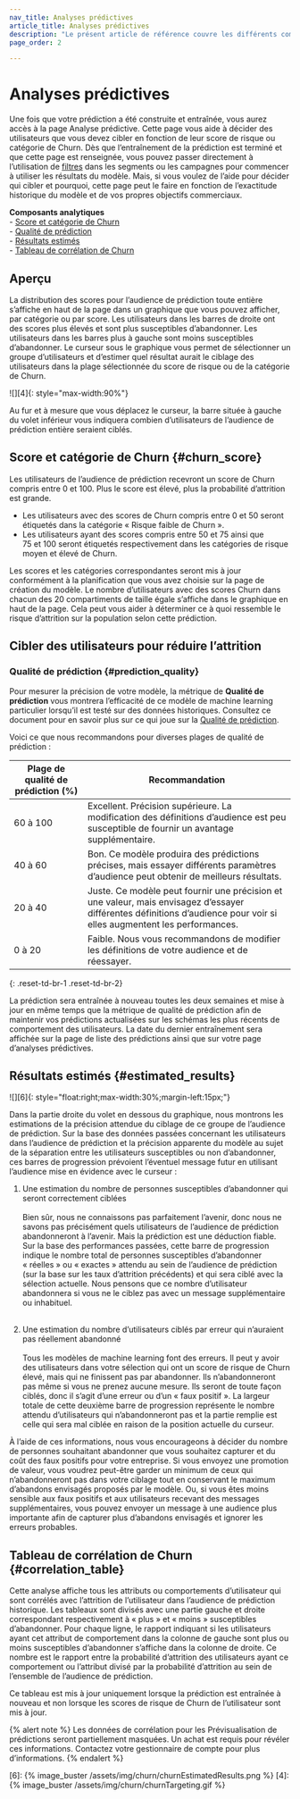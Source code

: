 ```yaml
---
nav_title: Analyses prédictives
article_title: Analyses prédictives
description: "Le présent article de référence couvre les différents composants inclus dans la page d’analyse prédictive de la prévision d’attrition et la manière dont ils peuvent être utilisés pour prendre des décisions pertinentes et motivées."
page_order: 2

---
```


# Analyses prédictives

Une fois que votre prédiction a été construite et entraînée, vous aurez accès à la page Analyse prédictive. Cette page vous aide à décider des utilisateurs que vous devez cibler en fonction de leur score de risque ou catégorie de Churn. Dès que l’entraînement de la prédiction est terminé et que cette page est renseignée, vous pouvez passer directement à l’utilisation de [filtres]({{site.baseurl}}/user_guide/predictive_suite/predictive_churn/messaging_users/#filters) dans les segments ou les campagnes pour commencer à utiliser les résultats du modèle. Mais, si vous voulez de l’aide pour décider qui cibler et pourquoi, cette page peut le faire en fonction de l’exactitude historique du modèle et de vos propres objectifs commerciaux. 

**Composants analytiques**<br>
&#45; [Score et catégorie de Churn](#churn_score)<br>
&#45; [Qualité de prédiction](#prediction_quality)<br>
&#45; [Résultats estimés](#estimated_results)<br>
&#45; [Tableau de corrélation de Churn](#correlation_table)

## Aperçu

La distribution des scores pour l’audience de prédiction toute entière s’affiche en haut de la page dans un graphique que vous pouvez afficher, par catégorie ou par score. Les utilisateurs dans les barres de droite ont des scores plus élevés et sont plus susceptibles d’abandonner. Les utilisateurs dans les barres plus à gauche sont moins susceptibles d’abandonner. Le curseur sous le graphique vous permet de sélectionner un groupe d’utilisateurs et d’estimer quel résultat aurait le ciblage des utilisateurs dans la plage sélectionnée du score de risque ou de la catégorie de Churn.

![][4]{: style="max-width:90%"}

Au fur et à mesure que vous déplacez le curseur, la barre située à gauche du volet inférieur vous indiquera combien d’utilisateurs de l’audience de prédiction entière seraient ciblés.

## Score et catégorie de Churn {#churn_score}

Les utilisateurs de l’audience de prédiction recevront un score de Churn compris entre 0 et 100. Plus le score est élevé, plus la probabilité d’attrition est grande. 
- Les utilisateurs avec des scores de Churn compris entre 0 et 50 seront étiquetés dans la catégorie « Risque faible de Churn ». 
- Les utilisateurs ayant des scores compris entre 50 et 75 ainsi que 75 et 100 seront étiquetés respectivement dans les catégories de risque moyen et élevé de Churn. 

Les scores et les catégories correspondantes seront mis à jour conformément à la planification que vous avez choisie sur la page de création du modèle. Le nombre d’utilisateurs avec des scores Churn dans chacun des 20 compartiments de taille égale s’affiche dans le graphique en haut de la page. Cela peut vous aider à déterminer ce à quoi ressemble le risque d’attrition sur la population selon cette prédiction.

## Cibler des utilisateurs pour réduire l’attrition

### Qualité de prédiction {#prediction_quality}

Pour mesurer la précision de votre modèle, la métrique de **Qualité de prédiction** vous montrera l’efficacité de ce modèle de machine learning particulier lorsqu’il est testé sur des données historiques. Consultez ce document pour en savoir plus sur ce qui joue sur la [Qualité de prédiction]({{site.baseurl}}/user_guide/predictive_suite/predictive_churn/prediction_analytics/prediction_quality/).

Voici ce que nous recommandons pour diverses plages de qualité de prédiction :

| Plage de qualité de prédiction (%) | Recommandation |
| ---------------------- | -------------- |
| 60 à 100 | Excellent. Précision supérieure. La modification des définitions d’audience est peu susceptible de fournir un avantage supplémentaire. |
| 40 à 60 | Bon. Ce modèle produira des prédictions précises, mais essayer différents paramètres d’audience peut obtenir de meilleurs résultats. |
| 20 à 40| Juste. Ce modèle peut fournir une précision et une valeur, mais envisagez d’essayer différentes définitions d’audience pour voir si elles augmentent les performances. |
| 0 à 20 | Faible. Nous vous recommandons de modifier les définitions de votre audience et de réessayer. |
{: .reset-td-br-1 .reset-td-br-2}

La prédiction sera entraînée à nouveau toutes les deux semaines et mise à jour en même temps que la métrique de qualité de prédiction afin de maintenir vos prédictions actualisées sur les schémas les plus récents de comportement des utilisateurs. La date du dernier entraînement sera affichée sur la page de liste des prédictions ainsi que sur votre page d’analyses prédictives.

## Résultats estimés {#estimated_results}

![][6]{: style="float:right;max-width:30%;margin-left:15px;"}

Dans la partie droite du volet en dessous du graphique, nous montrons les estimations de la précision attendue du ciblage de ce groupe de l’audience de prédiction. Sur la base des données passées concernant les utilisateurs dans l’audience de prédiction et la précision apparente du modèle au sujet de la séparation entre les utilisateurs susceptibles ou non d’abandonner, ces barres de progression prévoient l’éventuel message futur en utilisant l’audience mise en évidence avec le curseur :

1. Une estimation du nombre de personnes susceptibles d’abandonner qui seront correctement ciblées <br><br> Bien sûr, nous ne connaissons pas parfaitement l’avenir, donc nous ne savons pas précisément quels utilisateurs de l’audience de prédiction abandonneront à l’avenir. Mais la prédiction est une déduction fiable. Sur la base des performances passées, cette barre de progression indique le nombre total de personnes susceptibles d’abandonner « réelles » ou « exactes » attendu au sein de l’audience de prédiction (sur la base sur les taux d’attrition précédents) et qui sera ciblé avec la sélection actuelle. Nous pensons que ce nombre d’utilisateur abandonnera si vous ne le ciblez pas avec un message supplémentaire ou inhabituel. <br><br>

2. Une estimation du nombre d’utilisateurs ciblés par erreur qui n’auraient pas réellement abandonné<br><br>Tous les modèles de machine learning font des erreurs. Il peut y avoir des utilisateurs dans votre sélection qui ont un score de risque de Churn élevé, mais qui ne finissent pas par abandonner. Ils n’abandonneront pas même si vous ne prenez aucune mesure. Ils seront de toute façon ciblés, donc il s’agit d’une erreur ou d’un « faux positif ». La largeur totale de cette deuxième barre de progression représente le nombre attendu d’utilisateurs qui n’abandonneront pas et la partie remplie est celle qui sera mal ciblée en raison de la position actuelle du curseur.

À l’aide de ces informations, nous vous encourageons à décider du nombre de personnes souhaitant abandonner que vous souhaitez capturer et du coût des faux positifs pour votre entreprise. Si vous envoyez une promotion de valeur, vous voudrez peut-être garder un minimum de ceux qui n’abandonneront pas dans votre ciblage tout en conservant le maximum d’abandons envisagés proposés par le modèle. Ou, si vous êtes moins sensible aux faux positifs et aux utilisateurs recevant des messages supplémentaires, vous pouvez envoyer un message à une audience plus importante afin de capturer plus d’abandons envisagés et ignorer les erreurs probables.

## Tableau de corrélation de Churn {#correlation_table}

Cette analyse affiche tous les attributs ou comportements d’utilisateur qui sont corrélés avec l’attrition de l’utilisateur dans l’audience de prédiction historique. Les tableaux sont divisés avec une partie gauche et droite correspondant respectivement à « plus » et « moins » susceptibles d’abandonner. Pour chaque ligne, le rapport indiquant si les utilisateurs ayant cet attribut de comportement dans la colonne de gauche sont plus ou moins susceptibles d’abandonner s’affiche dans la colonne de droite. Ce nombre est le rapport entre la probabilité d’attrition des utilisateurs ayant ce comportement ou l’attribut divisé par la probabilité d’attrition au sein de l’ensemble de l’audience de prédiction.

Ce tableau est mis à jour uniquement lorsque la prédiction est entraînée à nouveau et non lorsque les scores de risque de Churn de l’utilisateur sont mis à jour.

{% alert note %}
Les données de corrélation pour les Prévisualisation de prédictions seront partiellement masquées. Un achat est requis pour révéler ces informations. Contactez votre gestionnaire de compte pour plus d’informations.
{% endalert %}

[6]: {% image_buster /assets/img/churn/churnEstimatedResults.png %}
[4]: {% image_buster /assets/img/churn/churnTargeting.gif %}